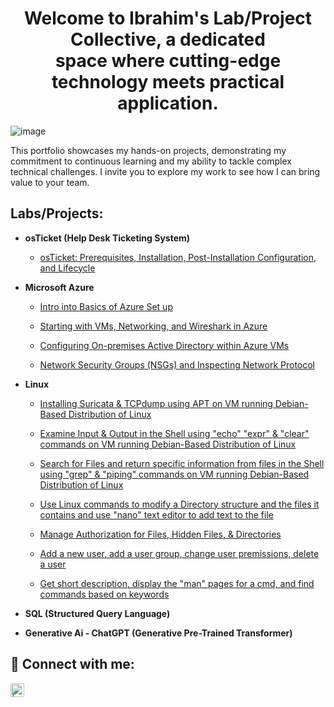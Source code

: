 <h1 align="center">Welcome to Ibrahim's Lab/Project Collective,
a dedicated <br> space where cutting-edge technology meets practical application.</h1>


![image](https://github.com/iahalkhatib/Ibrahim-Alkhatib/assets/170050432/776e999a-3887-4f84-ba17-82f32ffad3de)


This portfolio showcases my hands-on projects, demonstrating my commitment to continuous learning and my ability to tackle complex technical challenges.
I invite you to explore my work to see how I can bring value to your team.

<h2>Labs/Projects:</h2>

- <b>osTicket (Help Desk Ticketing System)</b>
  - [osTicket: Prerequisites, Installation, Post-Installation Configuration, and Lifecycle](https://github.com/iahalkhatib/OS-Ticket-Install-and-Confiure-Lab-1-)
    
- <b>Microsoft Azure</b>
  - [Intro into Basics of Azure Set up](https://github.com/iahalkhatib/Azure-Basics-Create-Subscription-First-Resource-Lab-1-)

  - [Starting with VMs, Networking, and Wireshark in Azure](https://github.com/iahalkhatib/Azure-Networking-and-Wireshark-Lab-2)

  - [Configuring On-premises Active Directory within Azure VMs](https://github.com/iahalkhatib/Configure-AD-Azure)
 
  - [Network Security Groups (NSGs) and Inspecting Network Protocol](https://github.com/iahalkhatib/Azure-Network-Protocols)

- <b>Linux</b>
  - [Installing Suricata & TCPdump using APT on VM running Debian-Based Distribution of Linux](https://github.com/iahalkhatib/Bash-Shell-Install-Uninstall-Using-APT)
    
  - [Examine Input & Output in the Shell using "echo" "expr" & "clear" commands on VM running Debian-Based Distribution of Linux](https://github.com/iahalkhatib/Examine-Input-Output-in-the-Shell-on-Linux-Debian-Based-System-Lab-2)
  
  - [Search for Files and return specific information from files in the Shell using "grep" & "piping" commands on VM running Debian-Based Distribution of Linux](https://github.com/iahalkhatib/Using-grep-piping-commands-in-the-Shell-Lab-3)
    
  - [Use Linux commands to modify a Directory structure and the files it contains and use "nano" text editor to add text to the file](https://github.com/iahalkhatib/Using-grep-piping-commands-in-the-Shell-Lab-3) 

  - [Manage Authorization for Files, Hidden Files, & Directories](https://github.com/iahalkhatib/Manage-Authorization-Change-File-Hidden-File-Directory-Permissions-Lab-5)

  - [Add a new user, add a user group, change user premissions, delete a user]( https://github.com/iahalkhatib/Add-New-User-Assign-File-Ownership-Add-User-to-2nd-Group-Delete-User-Lab-6)

  - [Get short description, display the "man" pages for a cmd, and find commands based on keywords]( https://github.com/iahalkhatib/Man-Whatis-Apropos-Commands-Lab-7)


- <b>SQL (Structured Query Language)</b>


- <b>Generative Ai - ChatGPT (Generative Pre-Trained Transformer)</b>




<h2>🤳 Connect with me:</h2>


[<img align="left" alt=" | LinkedIn" width="22px" src="https://cdn.jsdelivr.net/npm/simple-icons@v3/icons/linkedin.svg" />][linkedin]



[linkedin]: https://www.linkedin.com/in/iahalkhatib



